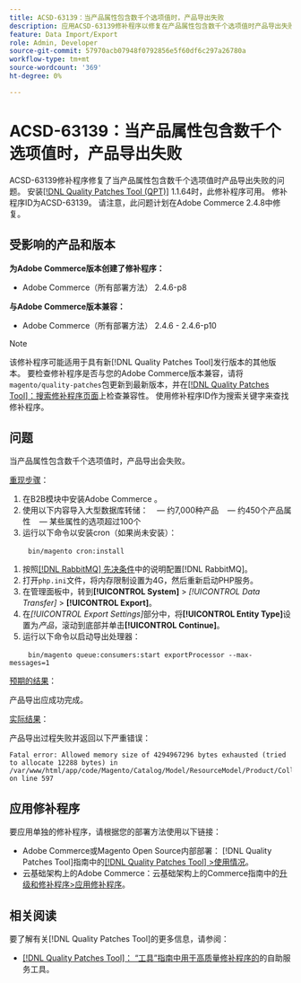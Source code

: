 ```yaml
---
title: ACSD-63139：当产品属性包含数千个选项值时，产品导出失败
description: 应用ACSD-63139修补程序以修复在产品属性包含数千个选项值时产品导出失败的Adobe Commerce问题。
feature: Data Import/Export
role: Admin, Developer
source-git-commit: 57970acb07948f0792856e5f60df6c297a26780a
workflow-type: tm+mt
source-wordcount: '369'
ht-degree: 0%

---
```



# ACSD-63139：当产品属性包含数千个选项值时，产品导出失败

ACSD-63139修补程序修复了当产品属性包含数千个选项值时产品导出失败的问题。 安装[[!DNL Quality Patches Tool (QPT)]](/help/tools/quality-patches-tool/quality-patches-tool-to-self-serve-quality-patches.md) 1.1.64时，此修补程序可用。 修补程序ID为ACSD-63139。 请注意，此问题计划在Adobe Commerce 2.4.8中修复。

## 受影响的产品和版本

**为Adobe Commerce版本创建了修补程序：**

* Adobe Commerce（所有部署方法） 2.4.6-p8

**与Adobe Commerce版本兼容：**

* Adobe Commerce（所有部署方法） 2.4.6 - 2.4.6-p10

>[!NOTE]
>
>该修补程序可能适用于具有新[!DNL Quality Patches Tool]发行版本的其他版本。 要检查修补程序是否与您的Adobe Commerce版本兼容，请将`magento/quality-patches`包更新到最新版本，并在[[!DNL Quality Patches Tool]：搜索修补程序页面](https://experienceleague.adobe.com/tools/commerce-quality-patches/index.html)上检查兼容性。 使用修补程序ID作为搜索关键字来查找修补程序。

## 问题

当产品属性包含数千个选项值时，产品导出会失败。

<u>重现步骤</u>：

1. 在B2B模块中安装Adobe Commerce 。
1. 使用以下内容导入大型数据库转储：
    — 约7,000种产品
    — 约450个产品属性
    — 某些属性的选项超过100个
1. 运行以下命令以安装cron（如果尚未安装）：

   ```
   bin/magento cron:install
   ```

1. 按照[[!DNL RabbitMQ] 先决条件](https://experienceleague.adobe.com/en/docs/commerce-operations/installation-guide/prerequisites/rabbitmq)中的说明配置[!DNL RabbitMQ]。
1. 打开`php.ini`文件，将内存限制设置为4G，然后重新启动PHP服务。
1. 在管理面板中，转到&#x200B;**[!UICONTROL System]** > *[!UICONTROL Data Transfer]* > **[!UICONTROL Export]**。
1. 在&#x200B;*[!UICONTROL Export Settings]*&#x200B;部分中，将&#x200B;**[!UICONTROL Entity Type]**&#x200B;设置为&#x200B;*产品*，滚动到底部并单击&#x200B;**[!UICONTROL Continue]**。
1. 运行以下命令以启动导出处理器：

   ```
   bin/magento queue:consumers:start exportProcessor --max-messages=1
   ```

<u>预期的结果</u>：

产品导出应成功完成。

<u>实际结果</u>：

产品导出过程失败并返回以下严重错误：

```
Fatal error: Allowed memory size of 4294967296 bytes exhausted (tried to allocate 12288 bytes) in /var/www/html/app/code/Magento/Catalog/Model/ResourceModel/Product/Collection.php on line 597
```

## 应用修补程序

要应用单独的修补程序，请根据您的部署方法使用以下链接：

* Adobe Commerce或Magento Open Source内部部署： [!DNL Quality Patches Tool]指南中的[[!DNL Quality Patches Tool] >使用情况](/help/tools/quality-patches-tool/usage.md)。
* 云基础架构上的Adobe Commerce：云基础架构上的Commerce指南中的[升级和修补程序>应用修补程序](https://experienceleague.adobe.com/docs/commerce-cloud-service/user-guide/develop/upgrade/apply-patches.html)。

## 相关阅读

要了解有关[!DNL Quality Patches Tool]的更多信息，请参阅：

* [[!DNL Quality Patches Tool]： “工具”指南中用于高质量修补程序的](/help/tools/quality-patches-tool/quality-patches-tool-to-self-serve-quality-patches.md)的自助服务工具。
